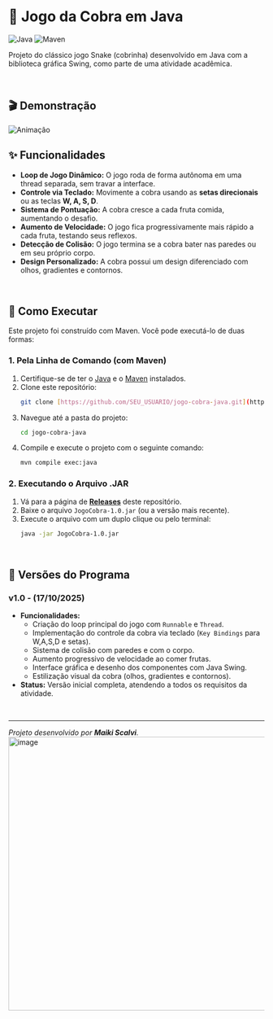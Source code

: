 # 🐍 Jogo da Cobra em Java

![Java](https://img.shields.io/badge/java-%23ED8B00.svg?style=for-the-badge&logo=openjdk&logoColor=white)
![Maven](https://img.shields.io/badge/Maven-C71A36?style=for-the-badge&logo=apache-maven&logoColor=white)

Projeto do clássico jogo Snake (cobrinha) desenvolvido em Java com a biblioteca gráfica Swing, como parte de uma atividade acadêmica.

<br>

## 🎬 Demonstração

![Animação](https://github.com/user-attachments/assets/25587be2-b1a9-4a00-9265-0ffb971c81ab)
 <br>

## ✨ Funcionalidades

* **Loop de Jogo Dinâmico:** O jogo roda de forma autônoma em uma thread separada, sem travar a interface.
* **Controle via Teclado:** Movimente a cobra usando as **setas direcionais** ou as teclas **W, A, S, D**.
* **Sistema de Pontuação:** A cobra cresce a cada fruta comida, aumentando o desafio.
* **Aumento de Velocidade:** O jogo fica progressivamente mais rápido a cada fruta, testando seus reflexos.
* **Detecção de Colisão:** O jogo termina se a cobra bater nas paredes ou em seu próprio corpo.
* **Design Personalizado:** A cobra possui um design diferenciado com olhos, gradientes e contornos.

<br>

## 🚀 Como Executar

Este projeto foi construído com Maven. Você pode executá-lo de duas formas:

### 1. Pela Linha de Comando (com Maven)

1.  Certifique-se de ter o [Java](https://www.oracle.com/java/technologies/downloads/) e o [Maven](https://maven.apache.org/download.cgi) instalados.
2.  Clone este repositório:
    ```bash
    git clone [https://github.com/SEU_USUARIO/jogo-cobra-java.git](https://github.com/SEU_USUARIO/jogo-cobra-java.git)
    ```
3.  Navegue até a pasta do projeto:
    ```bash
    cd jogo-cobra-java
    ```
4.  Compile e execute o projeto com o seguinte comando:
    ```bash
    mvn compile exec:java
    ```

### 2. Executando o Arquivo .JAR

1.  Vá para a página de **[Releases](https://github.com/SEU_USUARIO/jogo-cobra-java/releases)** deste repositório.
2.  Baixe o arquivo `JogoCobra-1.0.jar` (ou a versão mais recente).
3.  Execute o arquivo com um duplo clique ou pelo terminal:
    ```bash
    java -jar JogoCobra-1.0.jar
    ```

<br>

## 📝 Versões do Programa

### **v1.0** - (17/10/2025)
* **Funcionalidades:**
    * Criação do loop principal do jogo com `Runnable` e `Thread`.
    * Implementação do controle da cobra via teclado (`Key Bindings` para W,A,S,D e setas).
    * Sistema de colisão com paredes e com o corpo.
    * Aumento progressivo de velocidade ao comer frutas.
    * Interface gráfica e desenho dos componentes com Java Swing.
    * Estilização visual da cobra (olhos, gradientes e contornos).
* **Status:** Versão inicial completa, atendendo a todos os requisitos da atividade.

<br>

---
*Projeto desenvolvido por **Maiki Scalvi**.*
<img width="792" height="538" alt="image" src="https://github.com/user-attachments/assets/abffa2b9-3308-441d-85ab-25aefad7a7b1" />
